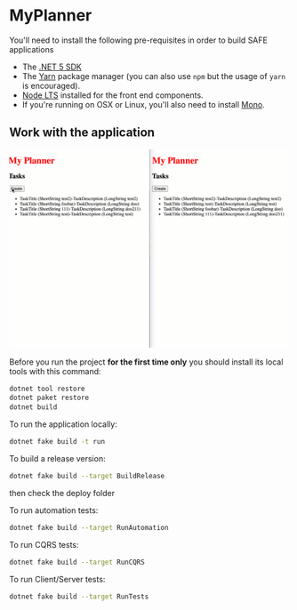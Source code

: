 # MyPlanner

You'll need to install the following pre-requisites in order to build SAFE applications

* The [.NET 5 SDK](https://www.microsoft.com/net/download)
* The [Yarn](https://yarnpkg.com/lang/en/docs/install/) package manager (you can also use `npm` but the usage of `yarn` is encouraged).
* [Node LTS](https://nodejs.org/en/download/) installed for the front end components.
* If you're running on OSX or Linux, you'll also need to install [Mono](https://www.mono-project.com/docs/getting-started/install/).

## Work with the application

![demo](myplanner.gif)

Before you run the project **for the first time only** you should install its local tools with this command:

```bash
dotnet tool restore
dotnet paket restore
dotnet build
```

To run the application locally:

```bash
dotnet fake build -t run
```

To build a release version:
```bash
dotnet fake build --target BuildRelease
```
then check the deploy folder


To run automation tests:
```bash
dotnet fake build --target RunAutomation
```

To run CQRS tests:
```bash
dotnet fake build --target RunCQRS
```

To run Client/Server tests:
```bash
dotnet fake build --target RunTests
```
